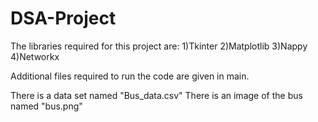 # DSA-Project
The libraries required for this project are: 
1)Tkinter
2)Matplotlib
3)Nappy
4)Networkx

Additional files required to run the code are given in main.

There is a data set named "Bus_data.csv"
There is an image of the bus named "bus.png"



